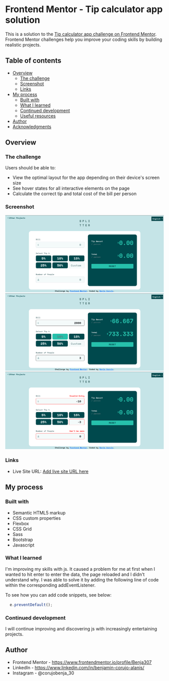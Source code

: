 # Frontend Mentor - Tip calculator app solution

This is a solution to the [Tip calculator app challenge on Frontend Mentor](https://www.frontendmentor.io/challenges/tip-calculator-app-ugJNGbJUX). Frontend Mentor challenges help you improve your coding skills by building realistic projects.

## Table of contents

- [Overview](#overview)
  - [The challenge](#the-challenge)
  - [Screenshot](#screenshot)
  - [Links](#links)
- [My process](#my-process)
  - [Built with](#built-with)
  - [What I learned](#what-i-learned)
  - [Continued development](#continued-development)
  - [Useful resources](#useful-resources)
- [Author](#author)
- [Acknowledgments](#acknowledgments)

## Overview

### The challenge

Users should be able to:

- View the optimal layout for the app depending on their device's screen size
- See hover states for all interactive elements on the page
- Calculate the correct tip and total cost of the bill per person

### Screenshot

![](./images/Captura%20desde%202023-10-24%2009-56-34.png)
![](./images/Captura%20desde%202023-10-24%2009-57-28.png)
![](./images/Captura%20desde%202023-10-24%2009-58-27.png)

### Links

- Live Site URL: [Add live site URL here](https://benja307.github.io/5-challenge-frontendmentor/)

## My process

### Built with

- Semantic HTML5 markup
- CSS custom properties
- Flexbox
- CSS Grid
- Sass
- Bootstrap
- Javascript


### What I learned

I'm improving my skills with js. It caused a problem for me at first when I wanted to hit enter to enter the data, the page reloaded and I didn't understand why.
I was able to solve it by adding the following line of code within the corresponding addEventListener.

To see how you can add code snippets, see below:

```js
  e.preventDefault();
```

### Continued development

I will continue improving and discovering js with increasingly entertaining projects.
## Author

- Frontend Mentor - https://www.frontendmentor.io/profile/Benja307
- LinkedIn - https://www.linkedin.com/in/benjamin-corujo-alanis/
- Instagram - @corujobenja_30